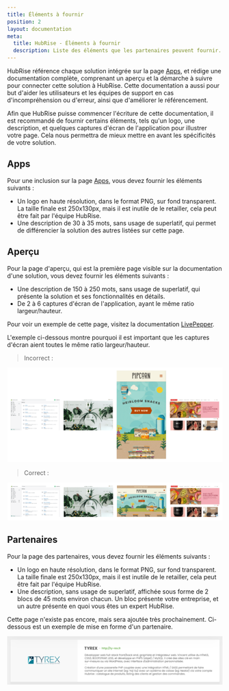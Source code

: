 ```yaml
---
title: Éléments à fournir
position: 2
layout: documentation
meta:
  title: HubRise - Éléments à fournir
  description: Liste des éléments que les partenaires peuvent fournir.
---
```


HubRise référence chaque solution intégrée sur la page [Apps](/apps), et rédige une documentation complète, comprenant un aperçu et la démarche à suivre pour connecter cette solution à HubRise. Cette documentation a aussi pour but d'aider les utilisateurs et les équipes de support en cas d'incompréhension ou d'erreur, ainsi que d'améliorer le référencement.

Afin que HubRise puisse commencer l'écriture de cette documentation, il est recommandé de fournir certains éléments, tels qu'un logo, une description, et quelques captures d'écran de l'application pour illustrer votre page. Cela nous permettra de mieux mettre en avant les spécificités de votre solution.

## Apps

Pour une inclusion sur la page [Apps](/apps), vous devez fournir les éléments suivants :

- Un logo en haute résolution, dans le format PNG, sur fond transparent. La taille finale est 250x130px, mais il est inutile de le retailler, cela peut être fait par l'équipe HubRise.
- Une description de 30 à 35 mots, sans usage de superlatif, qui permet de différencier la solution des autres listées sur cette page.

## Aperçu

Pour la page d'aperçu, qui est la première page visible sur la documentation d'une solution, vous devez fournir les éléments suivants :

- Une description de 150 à 250 mots, sans usage de superlatif, qui présente la solution et ses fonctionnalités en détails.
- De 2 à 6 captures d'écran de l'application, ayant le même ratio largeur/hauteur.

Pour voir un exemple de cette page, visitez la documentation [LivePepper](/apps/livepepper).

L'exemple ci-dessous montre pourquoi il est important que les captures d'écran aient toutes le même ratio largeur/hauteur.

> Incorrect :

![Incorrecte présentation des images](../images/009-fr-apercu-images-incorrect.png)

> Correct :

![Correcte présentation des images](../images/010-fr-apercu-images-correct.png)

## Partenaires

Pour la page des partenaires, vous devez fournir les éléments suivants :

- Un logo en haute résolution, dans le format PNG, sur fond transparent. La taille finale est 250x130px, mais il est inutile de le retailler, cela peut être fait par l'équipe HubRise.
- Une description, sans usage de superlatif, affichée sous forme de 2 blocs de 45 mots environ chacun. Un bloc présente votre entreprise, et un autre présente en quoi vous êtes un expert HubRise.

Cette page n'existe pas encore, mais sera ajoutée très prochainement. Ci-dessous est un exemple de mise en forme d'un partenaire.

![Exemple de description d'un partenaire](../images/008-fr-partenaire-exemple-description.png)